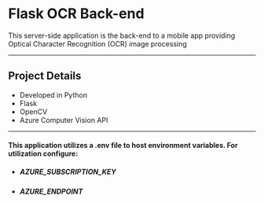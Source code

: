 # Flask OCR Back-end

This server-side application is the back-end to a mobile app providing Optical Character Recognition (OCR) image processing

---

## Project Details

- Developed in Python
- Flask
- OpenCV
- Azure Computer Vision API

---

#### This application utilizes a .env file to host environment variables. For utilization configure:

- ##### AZURE_SUBSCRIPTION_KEY
- ##### AZURE_ENDPOINT
